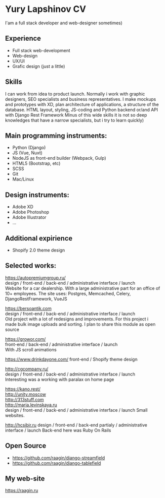 # Yury Lapshinov CV  

I'am a full stack developer and web-designer sometimes)

## Experience
- Full stack web-development
- Web-design
- UX/UI
- Grafic design (just a little)

## Skills
I can work from idea to product launch.
Normally i work with graphic designers, SEO specialists and business representatives. 
I make mockups and prototypes with XD, plan architecture of applications, a structure of the database. 
HTML layout, styling, JS-coding and Python backend or/and API with Django Rest Framework
Minus of this wide skills it is not so deep knowledges that have a narrow specialists,
but i try to learn quickly)

## Main programming instruments: 
- Python (Django)
- JS (Vue, Nuxt)
- NodeJS as front-end builder (Webpack, Gulp)
- HTML5 (Bootstrap, etc)
- SCSS
- Git
- Mac/Linux

## Design instruments:
- Adobe XD
- Adobe Photoshop
- Adobe Illustrator
- ...

## Additional expirience
- Shopify 2.0 theme design

## Selected works:
https://autopremiumgroup.ru/   
design / front-end / back-end / administrative interface / launch  
Website for a car dealership. With a large administrative part for an office of 10+ employees.
The site uses: Postgres, Memcached, Celery, DjangoRestFramework, VueJS

https://bersoantik.com  
design / front-end / back-end / administrative interface / launch  
Old project with a lot of redesigns and improvements. For this project i made
bulk image uploads and sorting. I plan to share this module as open source

https://growor.com/  
front-end / back-end / administrative interface / launch  
With JS scroll animations

https://www.drinkdayone.com/
front-end / Shopify theme design

http://cgcompany.ru/   
design / front-end / back-end / administrative interface / launch  
Interesting was a working with paralax on home page

https://kano.rest/  
http://unity.moscow   
http://313stuff.com   
http://maria.levinskaya.ru   
design / front-end / back-end / administrative interface / launch
Small websites.

http://hcsibir.ru 
design / front-end / back-end partialy / administrative interface / launch
Back-end here was Ruby On Rails

## Open Source
- https://github.com/raagin/django-streamfield
- https://github.com/raagin/django-tablefield

## My web-site
https://raagin.ru

